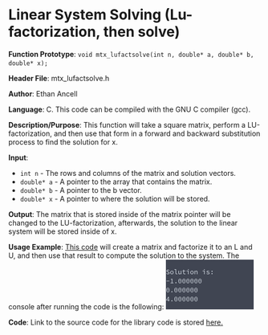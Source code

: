 # Linear System Solving (Lu-factorization, then solve)
**Function Prototype**: ```void mtx_lufactsolve(int n, double* a, double* b, double* x);```

**Header File**: mtx_lufactsolve.h

**Author**: Ethan Ancell

**Language**: C. This code can be compiled with the GNU C compiler (gcc).

**Description/Purpose**: This function will take a square matrix, perform a LU-factorization, and then use that form in a forward and backward
substitution process to find the solution for x.

**Input**:
* ```int n``` - The rows and columns of the matrix and solution vectors.
* ```double* a``` - A pointer to the array that contains the matrix.
* ```double* b``` - A pointer to the b vector.
* ```double* x``` - A pointer to where the solution will be stored.

**Output**: The matrix that is stored inside of the matrix pointer will be
changed to the LU-factorization, afterwards, the solution to the linear
system will be stored inside of x.

**Usage Example**: [This code](../software/matrix/mtx_lufactsolve_example.c) will
create a matrix and factorize it to an L and U, and
then use that result to compute the solution to the system. The console after running the code is the following:
![Console Output](images/mtx_lufactsolve.png)

**Code**: Link to the source code for the library code is
stored [here.](../shared_library/src/mtx_lufactsolve.c)
